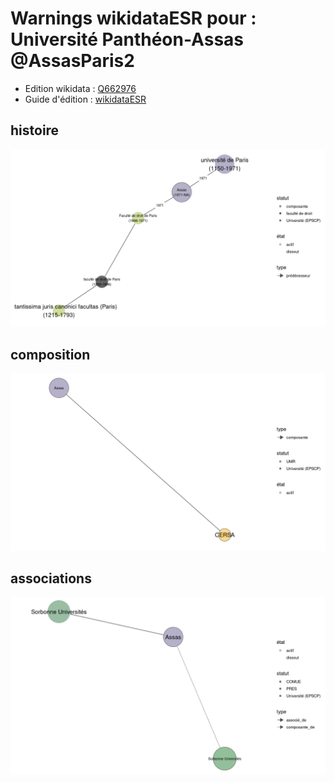 Warnings wikidataESR pour : Université Panthéon-Assas @AssasParis2
================

- Edition wikidata : [Q662976](https://www.wikidata.org/wiki/Q662976)
- Guide d'édition : [wikidataESR](https://github.com/cpesr/wikidataESR/)



## histoire 

![Graphique non généré](https://github.com/cpesr/wikidataESR/blob/master/plots/etablissements/Q662976-histoire.png) 



## composition 

![Graphique non généré](https://github.com/cpesr/wikidataESR/blob/master/plots/etablissements/Q662976-composition.png) 



## associations 

![Graphique non généré](https://github.com/cpesr/wikidataESR/blob/master/plots/etablissements/Q662976-associations.png) 

